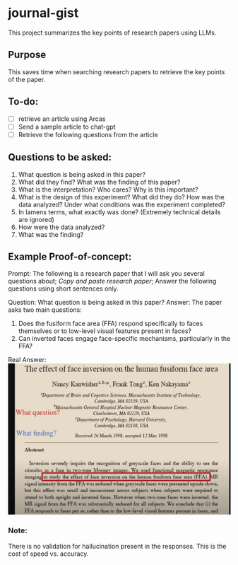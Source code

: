 # journal-gist
This project summarizes the key points of research papers using LLMs.

## Purpose
This saves time when searching research papers to retrieve the key points of the paper.

## To-do:
- [ ] retrieve an article using Arcas
- [ ] Send a sample article to chat-gpt
- [ ] Retrieve the following questions from the article

## Questions to be asked:
1. What question is being asked in this paper?
2. What did they find? What was the finding of this paper?
3. What is the interpretation? Who cares? Why is this important?
4. What is the design of this experiment? What did they do? How was the data analyzed? Under what conditions was the experiment completed?
5. In lamens terms, what exactly was done? (Extremely technical details are ignored)
6. How were the data analyzed?
7. What was the finding?

## Example Proof-of-concept:
Prompt: The following is a research paper that I will ask you several questions about; *Copy and paste research paper*; Answer the following questions using short sentences only.

Question: What question is being asked in this paper?
Answer: 
The paper asks two main questions:

1. Does the fusiform face area (FFA) respond specifically to faces themselves or to low-level visual features present in faces?
2. Can inverted faces engage face-specific mechanisms, particularly in the FFA?

Real Answer:
![image](/images/what-questions-are-being-asked-in-this-paper.png)

### Note:
There is no validation for hallucination present in the responses. This is the cost of speed vs. accuracy.